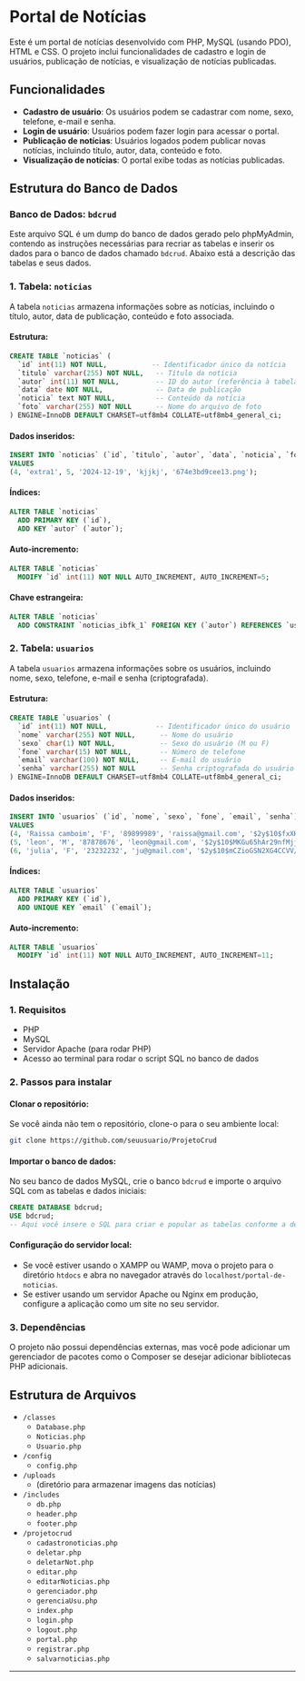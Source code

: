 

# Portal de Notícias

Este é um portal de notícias desenvolvido com PHP, MySQL (usando PDO), HTML e CSS. O projeto inclui funcionalidades de cadastro e login de usuários, publicação de notícias, e visualização de notícias publicadas.

## Funcionalidades

- **Cadastro de usuário**: Os usuários podem se cadastrar com nome, sexo, telefone, e-mail e senha.
- **Login de usuário**: Usuários podem fazer login para acessar o portal.
- **Publicação de notícias**: Usuários logados podem publicar novas notícias, incluindo título, autor, data, conteúdo e foto.
- **Visualização de notícias**: O portal exibe todas as notícias publicadas.

## Estrutura do Banco de Dados

### Banco de Dados: `bdcrud`

Este arquivo SQL é um dump do banco de dados gerado pelo phpMyAdmin, contendo as instruções necessárias para recriar as tabelas e inserir os dados para o banco de dados chamado `bdcrud`. Abaixo está a descrição das tabelas e seus dados.

### 1. Tabela: `noticias`

A tabela `noticias` armazena informações sobre as notícias, incluindo o título, autor, data de publicação, conteúdo e foto associada.

#### Estrutura:
```sql
CREATE TABLE `noticias` (
  `id` int(11) NOT NULL,           -- Identificador único da notícia
  `titulo` varchar(255) NOT NULL,   -- Título da notícia
  `autor` int(11) NOT NULL,         -- ID do autor (referência à tabela `usuarios`)
  `data` date NOT NULL,             -- Data de publicação
  `noticia` text NOT NULL,          -- Conteúdo da notícia
  `foto` varchar(255) NOT NULL      -- Nome do arquivo de foto
) ENGINE=InnoDB DEFAULT CHARSET=utf8mb4 COLLATE=utf8mb4_general_ci;
```

#### Dados inseridos:
```sql
INSERT INTO `noticias` (`id`, `titulo`, `autor`, `data`, `noticia`, `foto`) 
VALUES
(4, 'extra1', 5, '2024-12-19', 'kjjkj', '674e3bd9cee13.png');
```

#### Índices:
```sql
ALTER TABLE `noticias`
  ADD PRIMARY KEY (`id`),
  ADD KEY `autor` (`autor`);
```

#### Auto-incremento:
```sql
ALTER TABLE `noticias`
  MODIFY `id` int(11) NOT NULL AUTO_INCREMENT, AUTO_INCREMENT=5;
```

#### Chave estrangeira:
```sql
ALTER TABLE `noticias`
  ADD CONSTRAINT `noticias_ibfk_1` FOREIGN KEY (`autor`) REFERENCES `usuarios` (`id`);
```

### 2. Tabela: `usuarios`

A tabela `usuarios` armazena informações sobre os usuários, incluindo nome, sexo, telefone, e-mail e senha (criptografada).

#### Estrutura:
```sql
CREATE TABLE `usuarios` (
  `id` int(11) NOT NULL,            -- Identificador único do usuário
  `nome` varchar(255) NOT NULL,      -- Nome do usuário
  `sexo` char(1) NOT NULL,           -- Sexo do usuário (M ou F)
  `fone` varchar(15) NOT NULL,       -- Número de telefone
  `email` varchar(100) NOT NULL,     -- E-mail do usuário
  `senha` varchar(255) NOT NULL      -- Senha criptografada do usuário
) ENGINE=InnoDB DEFAULT CHARSET=utf8mb4 COLLATE=utf8mb4_general_ci;
```

#### Dados inseridos:
```sql
INSERT INTO `usuarios` (`id`, `nome`, `sexo`, `fone`, `email`, `senha`) 
VALUES
(4, 'Raissa camboim', 'F', '89899989', 'raissa@gmail.com', '$2y$10$fxXHEDyyvwk0qjc1cJw5J.OjzZEELD5F0z50XFYN5CwiibWU2N492'),
(5, 'leon', 'M', '87878676', 'leon@gmail.com', '$2y$10$MKGu65hAr29nfMjj3OfKcubjoPGLKtQxtBn./Xs1qnsY0tvUbifvC'),
(6, 'julia', 'F', '23232232', 'ju@gmail.com', '$2y$10$mCZioGSN2XG4CCVV/oZG..QwDgeDi7cKIaerOJcGTIXPAvowglkf6');
```

#### Índices:
```sql
ALTER TABLE `usuarios`
  ADD PRIMARY KEY (`id`),
  ADD UNIQUE KEY `email` (`email`);
```

#### Auto-incremento:
```sql
ALTER TABLE `usuarios`
  MODIFY `id` int(11) NOT NULL AUTO_INCREMENT, AUTO_INCREMENT=11;
```

## Instalação

### 1. Requisitos

- PHP
- MySQL
- Servidor Apache (para rodar PHP)
- Acesso ao terminal para rodar o script SQL no banco de dados

### 2. Passos para instalar

#### Clonar o repositório:
Se você ainda não tem o repositório, clone-o para o seu ambiente local:

```bash
git clone https://github.com/seuusuario/ProjetoCrud
```

#### Importar o banco de dados:

No seu banco de dados MySQL, crie o banco `bdcrud` e importe o arquivo SQL com as tabelas e dados iniciais:

```sql
CREATE DATABASE bdcrud;
USE bdcrud;
-- Aqui você insere o SQL para criar e popular as tabelas conforme a descrição acima.
```

#### Configuração do servidor local:

- Se você estiver usando o XAMPP ou WAMP, mova o projeto para o diretório `htdocs` e abra no navegador através do `localhost/portal-de-noticias`.
- Se estiver usando um servidor Apache ou Nginx em produção, configure a aplicação como um site no seu servidor.

### 3. Dependências

O projeto não possui dependências externas, mas você pode adicionar um gerenciador de pacotes como o Composer se desejar adicionar bibliotecas PHP adicionais.

## Estrutura de Arquivos

- `/classes`
  - `Database.php`
  - `Noticias.php`
  - `Usuario.php`
- `/config`
  - `config.php`
- `/uploads`
  - (diretório para armazenar imagens das notícias)
- `/includes`
  - `db.php`
  - `header.php`
  - `footer.php`
- `/projetocrud`
  - `cadastronoticias.php`
  - `deletar.php`
  - `deletarNot.php`
  - `editar.php`
  - `editarNoticias.php`
  - `gerenciador.php`
  - `gerenciaUsu.php`
  - `index.php`
  - `login.php`
  - `logout.php`
  - `portal.php`
  - `registrar.php`
  - `salvarnoticias.php`

---
